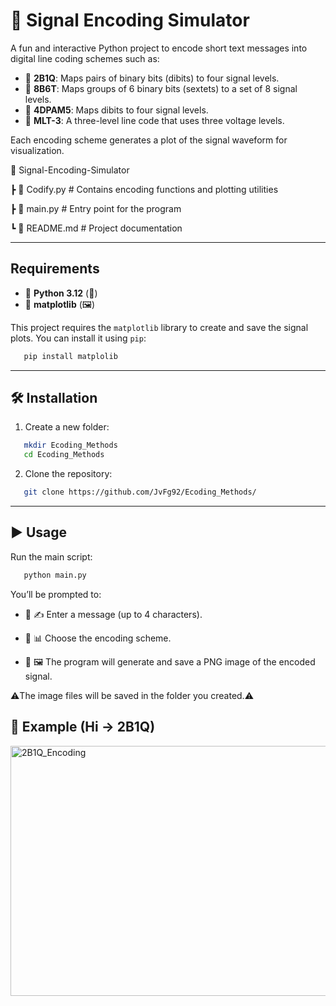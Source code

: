 # 📡 Signal Encoding Simulator  

A fun and interactive Python project to encode short text messages into digital line coding schemes such as:  
- 🔹 **2B1Q**: Maps pairs of binary bits (dibits) to four signal levels.  
- 🔹 **8B6T**: Maps groups of 6 binary bits (sextets) to a set of 8 signal levels.
- 🔹 **4DPAM5**: Maps dibits to four signal levels.
- 🔹 **MLT-3**:  A three-level line code that uses three voltage levels.

Each encoding scheme generates a plot of the signal waveform for visualization.

📂 Signal-Encoding-Simulator

 ┣ 📜 Codify.py          # Contains encoding functions and plotting utilities
 
 ┣ 📜 main.py            # Entry point for the program
 
 ┗ 📜 README.md          # Project documentation

---

## Requirements
- 🔹 **Python 3.12** (🐍)
- 🔹 **matplotlib** (🖼)

This project requires the `matplotlib` library to create and save the signal plots. You can install it using `pip`:
```bash
   pip install matplolib
```

---

## 🛠️ Installation  

1. Create a new folder:
```bash
   mkdir Ecoding_Methods
   cd Ecoding_Methods
 ```

2. Clone the repository:  
```bash
   git clone https://github.com/JvFg92/Ecoding_Methods/
```

---

## ▶️ Usage

Run the main script:
```bash
   python main.py
```

You’ll be prompted to:

- 🔹 ✍️ Enter a message (up to 4 characters).

- 🔹 📊 Choose the encoding scheme.

- 🔹 🖼️ The program will generate and save a PNG image of the encoded signal.

⚠️The image files will be saved in the folder you created.⚠️


## 🎯 Example (Hi -> 2B1Q)
<img width="1000" height="400" alt="2B1Q_Encoding" src="https://github.com/user-attachments/assets/76f044ee-912a-41a1-b410-b1893e9fd40c" />
